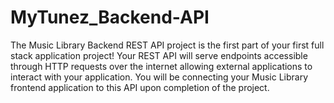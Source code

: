 # MyTunez_Backend-API

The Music Library Backend REST API project is the first part of your first full stack application project! Your REST API will serve endpoints accessible through HTTP requests over the internet allowing external applications to interact with your application. You will be connecting your Music Library frontend application to this API upon completion of the project.
